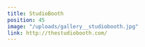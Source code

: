 ```yaml
---
title: StudioBooth
position: 45
image: "/uploads/gallery__studiobooth.jpg"
link: http://thestudiobooth.com/
---
```


